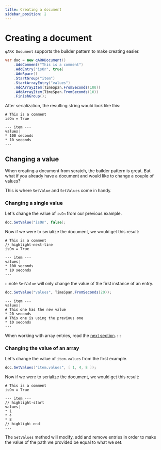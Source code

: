 ```yaml
---
title: Creating a document
sidebar_position: 2
---
```


# Creating a document

`qARK Document` supports the builder pattern to make creating easier.

```csharp
var doc = new qARKDocument()
    .AddComment("This is a comment")
    .AddEntry("isOn", true)
    .AddSpace()
    .StartGroup("item")
    .StartArrayEntry("values")
    .AddArrayItem(TimeSpan.FromSeconds(100))
    .AddArrayItem(TimeSpan.FromSeconds(10))
    .FinishGroup();
```

After serialization, the resulting string would look like this:

```qark
# This is a comment
isOn = True

--- item ---
values|
* 100 seconds
* 10 seconds
---
```

## Changing a value

When creating a document from scratch, the builder pattern is great. But what if you already have a document and would like to change a couple of values?

This is where `SetValue` and `SetValues` come in handy.

### Changing a single value

Let's change the value of `isOn` from our previous example.

```csharp
doc.SetValue("isOn", false);
```

Now if we were to serialize the document, we would get this result:

```qark
# This is a comment
// highlight-next-line
isOn = True

--- item ---
values|
* 100 seconds
* 10 seconds
---
```

:::note
`SetValue` will only change the value of the first instance of an entry.

```csharp
doc.SetValue("values", TimeSpan.FromSeconds(20));
```

```qark
--- item ---
values|
# This one has the new value
* 20 seconds
# This one is using the previous one
* 10 seconds
---
```

When working with array entries, read the [next section](#changing-the-value-of-an-array).
:::

### Changing the value of an array

Let's change the value of `item.values` from the first example.

```csharp
doc.SetValues("item.values", [ 1, 4, 8 ]);
```

Now if we were to serialize the document, we would get this result:

```qark
# This is a comment
isOn = True

--- item ---
// highlight-start
values|
* 1
* 4
* 8
// highlight-end
---
```

The `SetValues` method will modify, add and remove entries in order to make the value of the path we provided be equal to what we set.
